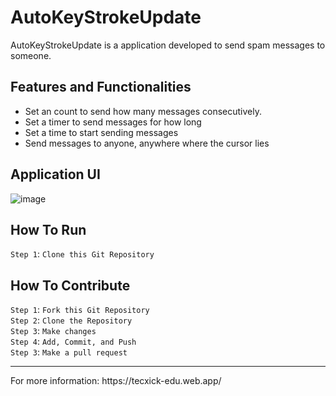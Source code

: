 # AutoKeyStrokeUpdate

AutoKeyStrokeUpdate is a application developed to send spam messages to someone.

## Features and Functionalities
- Set an count to send how many messages consecutively.
- Set a timer to send messages for how long
- Set a time to start sending messages
- Send messages to anyone, anywhere where the cursor lies

## Application UI
![image](https://user-images.githubusercontent.com/56906801/198547709-ccfb7c8d-d08e-42d5-8710-ec3edbd5fe81.png)

## How To Run
`Step 1`: `Clone this Git Repository`


## How To Contribute
`Step 1`: `Fork this Git Repository` <br>
`Step 2`: `Clone the Repository` <br>
`Step 3`: `Make changes` <br>
`Step 4`: `Add, Commit, and Push` <br>
`Step 3`: `Make a pull request` <br>

<hr>
For more information: https://tecxick-edu.web.app/ 

